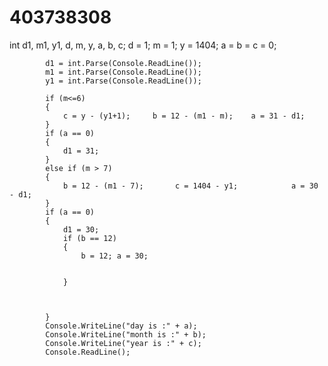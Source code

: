 # 403738308
int d1, m1, y1, d, m, y, a, b, c;
            d = 1;
            m = 1;
            y = 1404;
            a = b = c = 0;

            d1 = int.Parse(Console.ReadLine());
            m1 = int.Parse(Console.ReadLine());
            y1 = int.Parse(Console.ReadLine());

            if (m<=6)
            {
                c = y - (y1+1);     b = 12 - (m1 - m);    a = 31 - d1;
            }
            if (a == 0)
            {
                d1 = 31;
            }
            else if (m > 7)
            {
                b = 12 - (m1 - 7);       c = 1404 - y1;            a = 30 - d1;  
            }
            if (a == 0)
            {
                d1 = 30;
                if (b == 12)
                {
                    b = 12; a = 30;
                    
                    
                }
                

            
            }
            Console.WriteLine("day is :" + a);
            Console.WriteLine("month is :" + b);
            Console.WriteLine("year is :" + c);
            Console.ReadLine();
